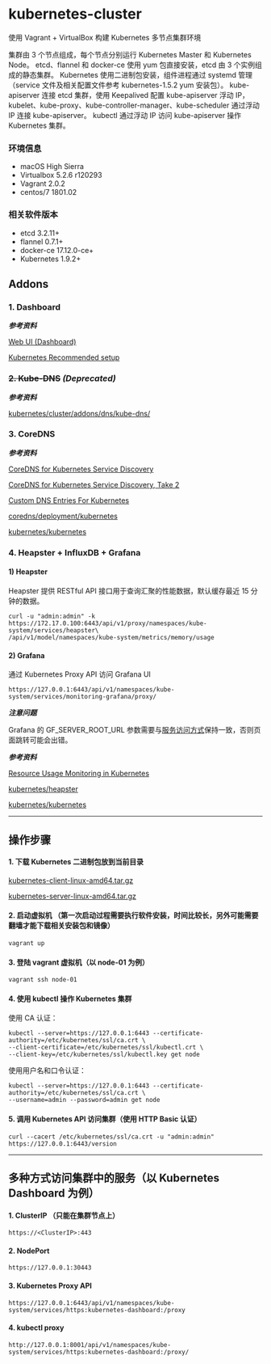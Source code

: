 # kubernetes-cluster
使用 Vagrant + VirtualBox 构建 Kubernetes 多节点集群环境


集群由 3 个节点组成，每个节点分别运行 Kubernetes Master 和 Kubernetes Node。
etcd、flannel 和 docker-ce 使用 yum 包直接安装，etcd 由 3 个实例组成的静态集群。
Kubernetes 使用二进制包安装，组件进程通过 systemd 管理（service 文件及相关配置文件参考 kubernetes-1.5.2 yum 安装包）。
kube-apiserver 连接 etcd 集群，使用 Keepalived 配置 kube-apiserver 浮动 IP，kubelet、kube-proxy、kube-controller-manager、kube-scheduler 通过浮动 IP 连接 kube-apiserver。
kubectl 通过浮动 IP 访问 kube-apiserver 操作 Kubernetes 集群。


### 环境信息

- macOS High Sierra
- Virtualbox 5.2.6 r120293
- Vagrant 2.0.2
- centos/7 1801.02


### 相关软件版本

- etcd 3.2.11+
- flannel 0.7.1+
- docker-ce 17.12.0-ce+
- Kubernetes 1.9.2+


## Addons

### 1. Dashboard

___参考资料___

[Web UI (Dashboard)](https://kubernetes.io/docs/tasks/access-application-cluster/web-ui-dashboard/)

[Kubernetes Recommended setup](https://github.com/kubernetes/dashboard/wiki/Installation#recommended-setup)

### ~~2. Kube-DNS~~ _(Deprecated)_

___参考资料___

[kubernetes/cluster/addons/dns/kube-dns/](https://github.com/kubernetes/kubernetes/tree/master/cluster/addons/dns/kube-dns)

### 3. CoreDNS

___参考资料___

[CoreDNS for Kubernetes Service Discovery](https://coredns.io/2016/11/08/coredns-for-kubernetes-service-discovery/)

[CoreDNS for Kubernetes Service Discovery, Take 2](https://coredns.io/2017/03/01/coredns-for-kubernetes-service-discovery-take-2/)

[Custom DNS Entries For Kubernetes](https://coredns.io/2017/05/08/custom-dns-entries-for-kubernetes/)

[coredns/deployment/kubernetes](https://github.com/coredns/deployment/tree/master/kubernetes)

[kubernetes/kubernetes](https://github.com/kubernetes/kubernetes/tree/master/cluster/addons/dns/coredns)

### 4. Heapster + InfluxDB + Grafana

#### 1) Heapster

Heapster 提供 RESTful API 接口用于查询汇聚的性能数据，默认缓存最近 15 分钟的数据。

```
curl -u "admin:admin" -k https://172.17.0.100:6443/api/v1/proxy/namespaces/kube-system/services/heapster\
/api/v1/model/namespaces/kube-system/metrics/memory/usage
```

#### 2) Grafana

通过 Kubernetes Proxy API 访问 Grafana UI

```
https://127.0.0.1:6443/api/v1/namespaces/kube-system/services/monitoring-grafana/proxy/
```

___注意问题___

Grafana 的 GF_SERVER_ROOT_URL 参数需要与[服务访问方式](#访问服务的方式以-kubernetes-dashboard-为例)保持一致，否则页面跳转可能会出错。

___参考资料___

[Resource Usage Monitoring in Kubernetes](https://kubernetes.io/blog/2015/05/resource-usage-monitoring-kubernetes/)

[kubernetes/heapster](https://github.com/kubernetes/heapster/tree/master/deploy/kube-config)

[kubernetes/kubernetes](https://github.com/kubernetes/kubernetes/tree/master/cluster/addons/cluster-monitoring)

---

## 操作步骤

#### 1. 下载 Kubernetes 二进制包放到当前目录

[kubernetes-client-linux-amd64.tar.gz](https://dl.k8s.io/v1.9.2/kubernetes-client-linux-amd64.tar.gz)

[kubernetes-server-linux-amd64.tar.gz](https://dl.k8s.io/v1.9.2/kubernetes-server-linux-amd64.tar.gz)

#### 2. 启动虚拟机 （第一次启动过程需要执行软件安装，时间比较长，另外可能需要翻墙才能下载相关安装包和镜像）

```
vagrant up
```

#### 3. 登陆 vagrant 虚拟机（以 node-01 为例）

```
vagrant ssh node-01
```

#### 4. 使用 kubectl 操作 Kubernetes 集群

使用 CA 认证：
```
kubectl --server=https://127.0.0.1:6443 --certificate-authority=/etc/kubernetes/ssl/ca.crt \
--client-certificate=/etc/kubernetes/ssl/kubectl.crt \
--client-key=/etc/kubernetes/ssl/kubectl.key get node
```

使用用户名和口令认证：
```
kubectl --server=https://127.0.0.1:6443 --certificate-authority=/etc/kubernetes/ssl/ca.crt \
--username=admin --password=admin get node
```

#### 5. 调用 Kubernetes API 访问集群（使用 HTTP Basic 认证）

```
curl --cacert /etc/kubernetes/ssl/ca.crt -u "admin:admin" https://127.0.0.1:6443/version
```

---

## 多种方式访问集群中的服务（以 Kubernetes Dashboard 为例）<div id="Access"></div>

#### 1. ClusterIP （只能在集群节点上）

```
https://<ClusterIP>:443
```

#### 2. NodePort

```
https://127.0.0.1:30443
```

#### 3. Kubernetes Proxy API

```
https://127.0.0.1:6443/api/v1/namespaces/kube-system/services/https:kubernetes-dashboard:/proxy
```

#### 4. kubectl proxy

```
http://127.0.0.1:8001/api/v1/namespaces/kube-system/services/https:kubernetes-dashboard:/proxy/
```
